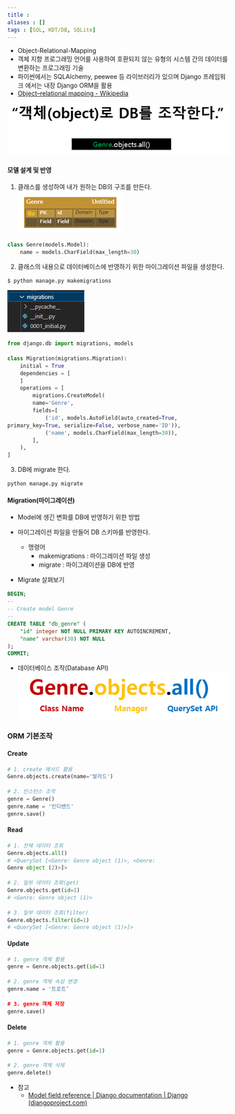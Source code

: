 ```yaml
---
title : 
aliases : []
tags : [SQL, KDT/DB, SQLite]
---
```


- Object-Relational-Mapping
- 객체 지향 프로그래밍 언어를 사용하여 호환되지 않는 유형의 시스템 간의 데이터를 변환하는 프로그래밍 기술
- 파이썬에서는 SQLAlchemy, peewee 등 라이브러리가 있으며 Django 프레임워크 에서는 내장 Django ORM을 활용
- [Object–relational mapping - Wikipedia](https://en.wikipedia.org/wiki/Object%E2%80%93relational_mapping)

![](assets/07.%20ORM.png)

#### 모델 설계 및 반영
1.  클래스를 생성하여 내가 원하는 DB의 구조를 만든다.
![](assets/07.%20ORM-1.png)

```sql
class Genre(models.Model): 
	name = models.CharField(max_length=30)
```

2. 클래스의 내용으로 데이터베이스에 반영하기 위한 마이그레이션 파일을 생성한다.

```shell
$ python manage.py makemigrations
```

![](assets/07.%20ORM-2.png)

```python
from django.db import migrations, models

class Migration(migrations.Migration):
	initial = True
	dependencies = [
	]
	operations = [
		migrations.CreateModel(
		name='Genre',
		fields=[
			('id', models.AutoField(auto_created=True, 
primary_key=True, serialize=False, verbose_name='ID')),
			('name', models.CharField(max_length=30)),
		],
	),
]
```

3. DB에 migrate 한다.
```shell
python manage.py migrate
```

#### Migration(마이그레이션)
- Model에 생긴 변화를 DB에 반영하기 위한 방법
- 마이그레이션 파일을 만들어 DB 스키마를 반영한다.
	- 명령어
		- makemigrations : 마이그레이션 파일 생성
		- migrate : 마이그레이션을 DB에 반영

- Migrate 살펴보기
```sql
BEGIN; 
-- 
-- Create model Genre 
-- 
CREATE TABLE "db_genre" ( 
	"id" integer NOT NULL PRIMARY KEY AUTOINCREMENT, 
	"name" varchar(30) NOT NULL 
); 
COMMIT;
```

- 데이터베이스 조작(Database API)
![](assets/07.%20ORM-3.png)

### ORM 기본조작
#### Create
```python
# 1. create 메서드 활용 
Genre.objects.create(name='발라드') 

# 2. 인스턴스 조작 
genre = Genre() 
genre.name = '인디밴드' 
genre.save()
```

#### Read
```python
# 1. 전체 데이터 조회
Genre.objects.all()
# <QuerySet [<Genre: Genre object (1)>, <Genre: 
Genre object (2)>]>

# 2. 일부 데이터 조회(get)
Genre.objects.get(id=1)
# <Genre: Genre object (1)>

# 3. 일부 데이터 조회(filter)
Genre.objects.filter(id=1)
# <QuerySet [<Genre: Genre object (1)>]>
```

#### Update
```python
# 1. genre 객체 활용 
genre = Genre.objects.get(id=1) 

# 2. genre 객체 속성 변경 
genre.name = '트로트’ 

# 3. genre 객체 저장 
genre.save()
```

#### Delete
```python
# 1. genre 객체 활용 
genre = Genre.objects.get(id=1) 

# 2. genre 객체 삭제 
genre.delete()
```

- 참고
	- [Model field reference | Django documentation | Django (djangoproject.com)](https://docs.djangoproject.com/en/4.1/ref/models/fields/#field-types)